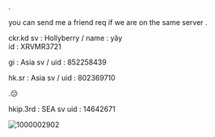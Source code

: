 . 

you can send me a friend req if we are on the same server 
.

ckr.kd    sv : Hollyberry / name : yây  
id : XRVMR3721 

gi : Asia sv / uid : 852258439 

hk.sr : Asia sv / uid : 802369710  

.😔    

hkip.3rd : SEA sv  uid : 14642671

![1000002902](https://github.com/user-attachments/assets/a13adf9f-0cbc-49ed-8be2-dbef407a81a0)

